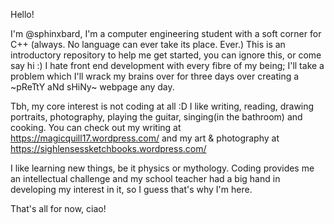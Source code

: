 Hello!

I'm @sphinxbard, I'm a computer engineering student with a soft corner for C++ (always. No language can ever take its place. Ever.) 
This is an introductory repository to help me get started, you can ignore this, or come say hi :) 
I hate front end development with every fibre of my being; I'll take a problem which I'll wrack my brains over for three days over creating a ~pReTtY aNd sHiNy~ webpage any day. 

Tbh, my core interest is not coding at all :D I like writing, reading, drawing portraits, photography, playing the guitar, singing(in the bathroom) and cooking. You can check out my writing at https://magicquill17.wordpress.com/ and my art & photography at https://sighlensessketchbooks.wordpress.com/

I like learning new things, be it physics or mythology. Coding provides me an intellectual challenge and my school teacher had a big hand in developing my interest in it, so I guess that's why I'm here. 

That's all for now, ciao!
